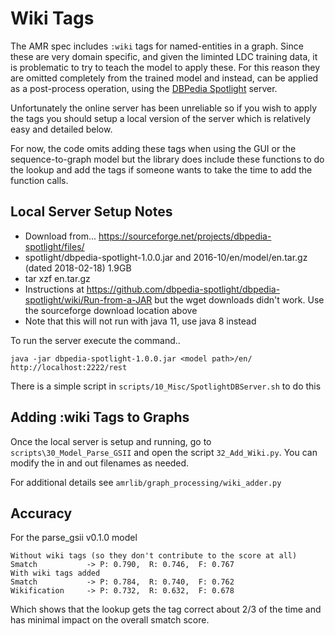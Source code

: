 # Wiki Tags
The AMR spec includes `:wiki` tags for named-entities in a graph.  Since these are very domain
specific, and given the liminted LDC training data, it is problematic to try to teach the model
to apply these.  For this reason they are omitted completely from the trained model and instead,
can be applied as a post-process operation, using the
[DBPedia Spotlight](https://www.dbpedia-spotlight.org/) server.

Unfortunately the online server has been unreliable so if you wish to apply the tags you should
setup a local version of the server which is relatively easy and detailed below.

For now, the code omits adding these tags when using the GUI or the sequence-to-graph model but
the library does include these functions to do the lookup and add the tags if someone wants to
take the time to add the function calls.

## Local Server Setup Notes
* Download from... https://sourceforge.net/projects/dbpedia-spotlight/files/
* spotlight/dbpedia-spotlight-1.0.0.jar and 2016-10/en/model/en.tar.gz (dated 2018-02-18) 1.9GB
* tar xzf en.tar.gz
* Instructions at https://github.com/dbpedia-spotlight/dbpedia-spotlight/wiki/Run-from-a-JAR
  but the wget downloads didn't work.  Use the sourceforge download location above
* Note that this will not run with java 11, use java 8 instead

To run the server execute the command..

`java -jar dbpedia-spotlight-1.0.0.jar <model path>/en/ http://localhost:2222/rest`

There is a simple script in `scripts/10_Misc/SpotlightDBServer.sh` to do this


## Adding :wiki Tags to Graphs
Once the local server is setup and running, go to `scripts\30_Model_Parse_GSII` and open the script
`32_Add_Wiki.py`.  You can modify the in and out filenames as needed.

For additional details see `amrlib/graph_processing/wiki_adder.py`

## Accuracy
For the parse_gsii v0.1.0 model
```
Without wiki tags (so they don't contribute to the score at all)
Smatch           -> P: 0.790,  R: 0.746,  F: 0.767
With wiki tags added
Smatch           -> P: 0.784,  R: 0.740,  F: 0.762
Wikification     -> P: 0.732,  R: 0.632,  F: 0.678
```
Which shows that the lookup gets the tag correct about 2/3 of the time and has minimal
impact on the overall smatch score.
